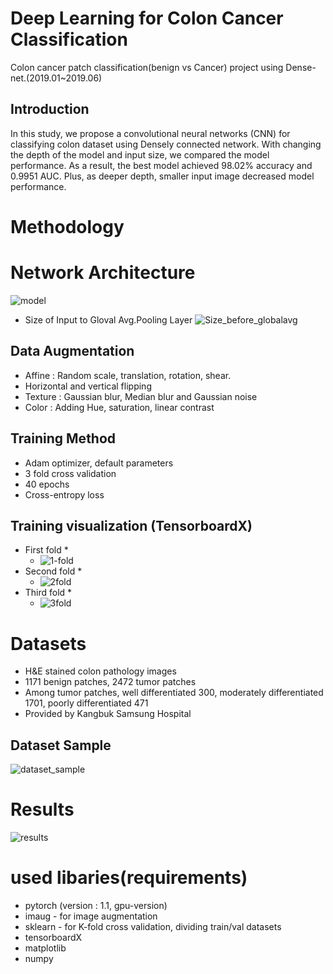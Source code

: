 # Deep Learning for Colon Cancer Classification

Colon cancer patch classification(benign vs Cancer) project using Dense-net.(2019.01~2019.06)

## Introduction

In this study, we propose a convolutional neural networks (CNN) for classifying colon dataset using Densely connected network. With changing the depth of the model and input size, we compared the model performance. As a result, the best model achieved 98.02% accuracy and 0.9951 AUC. Plus, as deeper depth, smaller input image decreased model performance.

# Methodology

# Network Architecture

![model](https://user-images.githubusercontent.com/43023361/60765548-1c9d6280-a0d7-11e9-922b-63b20dc7a31c.png)

* Size of Input to Gloval Avg.Pooling Layer
  ![Size_before_globalavg](https://user-images.githubusercontent.com/43023361/97193302-342cbd00-17ec-11eb-92df-ab70283b88d8.png)

## Data Augmentation

* Affine : Random scale, translation, rotation, shear.
* Horizontal and vertical flipping
* Texture : Gaussian blur, Median blur and Gaussian noise
* Color : Adding Hue, saturation, linear contrast

## Training Method

* Adam optimizer, default parameters 
* 3 fold cross validation
* 40 epochs
* Cross-entropy loss

## Training visualization (TensorboardX)

* First fold
  *
  * ![1-fold](https://user-images.githubusercontent.com/43023361/60765559-66864880-a0d7-11e9-9683-6bd889e5c0e7.png)
* Second fold
  * 
  * ![2fold](https://user-images.githubusercontent.com/43023361/60765637-7d796a80-a0d8-11e9-9f88-4fe9c7771cc1.png)
* Third fold
  * 
  * ![3fold](https://user-images.githubusercontent.com/43023361/60765643-94b85800-a0d8-11e9-919f-bff70c551439.png)

# Datasets

* H&E stained colon pathology images
* 1171 benign patches, 2472 tumor patches
* Among tumor patches, well differentiated 300, moderately differentiated 1701, poorly differentiated 471
* Provided by Kangbuk Samsung Hospital

## Dataset Sample

![dataset_sample](https://user-images.githubusercontent.com/43023361/60765567-87e73480-a0d7-11e9-81b0-c09027d2e926.png)

# Results

![results](https://user-images.githubusercontent.com/43023361/97193412-5292b880-17ec-11eb-868d-769d8f2d52f2.png)

# used libaries(requirements)

* pytorch (version : 1.1, gpu-version) 
* imaug - for image augmentation
* sklearn - for K-fold cross validation, dividing train/val datasets
* tensorboardX
* matplotlib
* numpy

